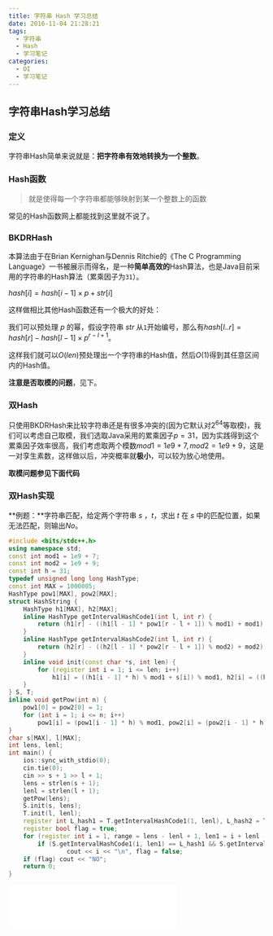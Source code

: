 ```yaml
---
title: 字符串 Hash 学习总结
date: 2016-11-04 21:28:21
tags:
  - 字符串
  - Hash
  - 学习笔记
categories:
  - OI
  - 学习笔记
---
```

## 字符串Hash学习总结
### 定义
字符串Hash简单来说就是：**把字符串有效地转换为一个整数**。
### Hash函数
> 就是使得每一个字符串都能够映射到某一个整数上的函数

<!-- more -->
常见的Hash函数网上都能找到这里就不说了。
### BKDRHash
 本算法由于在Brian Kernighan与Dennis Ritchie的《The C Programming Language》一书被展示而得名，是一种**简单高效的**Hash算法，也是Java目前采用的字符串的Hash算法（累乘因子为`31`）。

 $hash[i]=hash[i-1] \times p + str[i]$

 这样做相比其他Hash函数还有一个极大的好处：

 我们可以预处理 $p$ 的幂，假设字符串 $str$ 从`1`开始编号，那么有$hash[l..r]=hash[r]-hash[l-1] \times p^{r-l+1}$。

 这样我们就可以$O(len)$预处理出一个字符串的Hash值，然后$O(1)$得到其任意区间内的Hash值。

 **注意是否取模的问题**，见下。
### 双Hash
只使用BKDRHash来比较字符串还是有很多冲突的(因为它默认对$2^{64}$等取模)，我们可以考虑自己取模，我们选取Java采用的累乘因子$p=31$，因为实践得到这个累乘因子效率很高，我们考虑取两个模数$mod1=1e9+7,mod2=1e9+9$，这是一对孪生素数，这样做以后，冲突概率就**极小**，可以较为放心地使用。

**取模问题参见下面代码**
### 双Hash实现
**例题：**字符串匹配，给定两个字符串 $s$ ，$t$，求出 $t$ 在 $s$ 中的匹配位置，如果无法匹配，则输出$No$。
``` cpp
#include <bits/stdc++.h>
using namespace std;
const int mod1 = 1e9 + 7;
const int mod2 = 1e9 + 9;
const int h = 31;
typedef unsigned long long HashType;
const int MAX = 1000005;
HashType pow1[MAX], pow2[MAX];
struct HashString {
    HashType h1[MAX], h2[MAX];
    inline HashType getIntervalHashCode1(int l, int r) {
        return (h1[r] - ((h1[l - 1] * pow1[r - l + 1]) % mod1) + mod1) % mod1;
    }
    inline HashType getIntervalHashCode2(int l, int r) {
        return (h2[r] - ((h2[l - 1] * pow2[r - l + 1]) % mod2) + mod2) % mod2;
    }
    inline void init(const char *s, int len) {
        for (register int i = 1; i <= len; i++)
            h1[i] = ((h1[i - 1] * h) % mod1 + s[i]) % mod1, h2[i] = ((h2[i - 1] * h)  % mod2 + s[i]) % mod2;
    }
} S, T;
inline void getPow(int n) {
    pow1[0] = pow2[0] = 1;
    for (int i = 1; i <= n; i++)
        pow1[i] = (pow1[i - 1] * h) % mod1, pow2[i] = (pow2[i - 1] * h) % mod2;
}
char s[MAX], l[MAX];
int lens, lenl;
int main() {
    ios::sync_with_stdio(0);
    cin.tie(0);
    cin >> s + 1 >> l + 1;
    lens = strlen(s + 1);
    lenl = strlen(l + 1);
    getPow(lens);
    S.init(s, lens);
    T.init(l, lenl);
    register int L_hash1 = T.getIntervalHashCode1(1, lenl), L_hash2 = T.getIntervalHashCode2(1, lenl);
    register bool flag = true;
    for (register int i = 1, range = lens - lenl + 1, len1 = i + lenl - 1; i <= range; i++, len1 = i + lenl - 1)
        if (S.getIntervalHashCode1(i, len1) == L_hash1 && S.getIntervalHashCode2(i, len1) == L_hash2)
                cout << i << "\n", flag = false;
    if (flag) cout << "NO";
    return 0;
}
```
<iframe frameborder="no" border="0" marginwidth="0" marginheight="0" width=330 height=86 src="//music.163.com/outchain/player?type=2&id=714698&auto=1&height=66"></iframe>